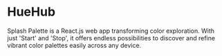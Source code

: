 # HueHub
Splash Palette is a React.js web app transforming color exploration. With just 'Start' and 'Stop', it offers endless possibilities to discover and refine vibrant color palettes easily across any device.
